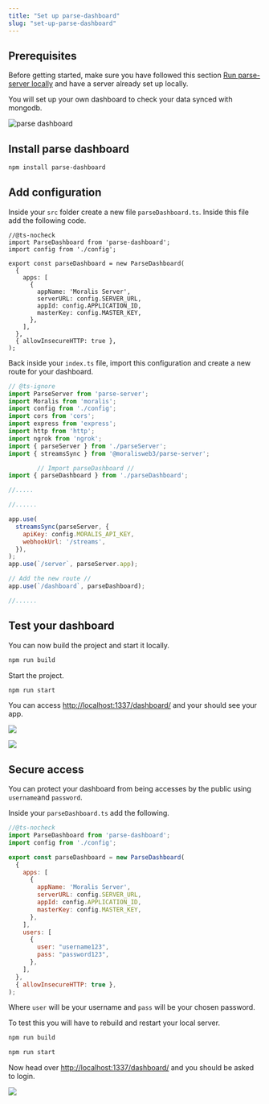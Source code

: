 ```yaml
---
title: "Set up parse-dashboard"
slug: "set-up-parse-dashboard"
---
```


## Prerequisites

Before getting started, make sure you have followed this section [Run parse-server locally](https://docs.moralis.io/docs/run-parse-server-locally) and have a server already set up locally.

You will set up your own dashboard to check your data synced with mongodb.

![parse dashboard](https://files.readme.io/834e9ba-Screenshot_2022-11-29_at_13.58.37.jpg)

## Install parse dashboard

```bash npm2yarn
npm install parse-dashboard
```

## Add configuration

Inside your `src` folder create a new file `parseDashboard.ts`. Inside this file add the following code.

```Text src/parseDashboard.ts
//@ts-nocheck
import ParseDashboard from 'parse-dashboard';
import config from './config';

export const parseDashboard = new ParseDashboard(
  {
    apps: [
      {
        appName: 'Moralis Server',
        serverURL: config.SERVER_URL,
        appId: config.APPLICATION_ID,
        masterKey: config.MASTER_KEY,
      },
    ],
  },
  { allowInsecureHTTP: true },
);
```

Back inside your `index.ts` file, import this configuration and create a new route for your dashboard.

```javascript src/index.ts
// @ts-ignore
import ParseServer from 'parse-server';
import Moralis from 'moralis';
import config from './config';
import cors from 'cors';
import express from 'express';
import http from 'http';
import ngrok from 'ngrok';
import { parseServer } from './parseServer';
import { streamsSync } from '@moralisweb3/parse-server';

        // Import parseDashboard // 
import { parseDashboard } from './parseDashboard';

//.....
```

```javascript src/index.ts
//......

app.use(
  streamsSync(parseServer, {
    apiKey: config.MORALIS_API_KEY,
    webhookUrl: '/streams',
  }),
);
app.use(`/server`, parseServer.app);

// Add the new route // 
app.use(`/dashboard`, parseDashboard);

//......
```



## Test your dashboard

You can now build the project and start it locally.

```bash npm2yarn
npm run build
```

Start the project.

```bash npm2yarn
npm run start
```

You can access <http://localhost:1337/dashboard/> and your should see your app.

![](https://files.readme.io/d03235c-image.png)

![](https://files.readme.io/2ecc8d4-image.png)

## Secure access

You can protect your dashboard from being accesses by the public using `username`and `password`.

Inside your `parseDashboard.ts` add the following.

```javascript src/parseDashboard.ts
//@ts-nocheck
import ParseDashboard from 'parse-dashboard';
import config from './config';

export const parseDashboard = new ParseDashboard(
  {
    apps: [
      {
        appName: 'Moralis Server',
        serverURL: config.SERVER_URL,
        appId: config.APPLICATION_ID,
        masterKey: config.MASTER_KEY,
      },
    ],
    users: [
      {
        user: "username123",
        pass: "password123",
      },
    ],
  },
  { allowInsecureHTTP: true },
);

```

Where `user` will be your username and `pass` will be your chosen password.

To test this you will have to rebuild and restart your local server.

```bash npm2yarn
npm run build
```

```bash npm2yarn
npm run start
```

Now head over <http://localhost:1337/dashboard/> and you should be asked to login.

![](https://files.readme.io/6f65c0b-image.png)